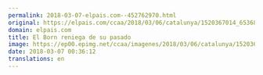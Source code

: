 ```yaml
---
permalink: 2018-03-07-elpais.com--452762970.html
original: https://elpais.com/ccaa/2018/03/06/catalunya/1520367014_653682.html#?ref=rss&format=simple&link=link
domain: elpais.com
title: El Born reniega de su pasado
image: https://ep00.epimg.net/ccaa/imagenes/2018/03/06/catalunya/1520367014_653682_1520368194_rrss_normal.jpg
date: 2018-03-07 00:36:12
translations: en
---
```


